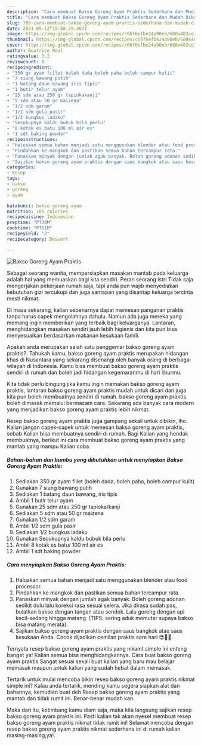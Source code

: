 ```yaml
---
description: "Cara membuat Bakso Goreng Ayam Praktis Sederhana dan Mudah Dibuat"
title: "Cara membuat Bakso Goreng Ayam Praktis Sederhana dan Mudah Dibuat"
slug: 780-cara-membuat-bakso-goreng-ayam-praktis-sederhana-dan-mudah-dibuat
date: 2021-05-12T15:58:29.407Z
image: https://img-global.cpcdn.com/recipes/c66f6efbe24a90eb/680x482cq70/bakso-goreng-ayam-praktis-foto-resep-utama.jpg
thumbnail: https://img-global.cpcdn.com/recipes/c66f6efbe24a90eb/680x482cq70/bakso-goreng-ayam-praktis-foto-resep-utama.jpg
cover: https://img-global.cpcdn.com/recipes/c66f6efbe24a90eb/680x482cq70/bakso-goreng-ayam-praktis-foto-resep-utama.jpg
author: Beatrice Neal
ratingvalue: 3.2
reviewcount: 8
recipeingredient:
- "350 gr ayam fillet boleh dada boleh paha boleh campur kulit"
- "7 siung bawang putih"
- "1 batang daun bawang iris tipis"
- "1 butir telur ayam"
- "25 sdm atau 250 gr tapiokakanji"
- "5 sdm atau 50 gr maizena"
- "1/2 sdm garam"
- "1/2 sdm gula pasir"
- "1/2 bungkus ladaku"
- "Secukupnya kaldu bubuk bila perlu"
- "8 kotak es batu 100 ml air es"
- "1 sdt baking powder"
recipeinstructions:
- "Haluskan semua bahan menjadi satu menggunakan blender atau food processor."
- "Pindahkan ke mangkok dan pastikan semua bahan tercampur rata."
- "Panaskan minyak dengan jumlah agak banyak. Boleh goreng adonan sedikit dulu lalu koreksi rasa sesuai selera. Jika dirasa sudah pas, bulatkan bakso dengan tangan atau sendok. Lalu goreng dengan api kecil-sedang hingga matang. (TIPS: sering aduk memutar supaya bakso bisa matang merata)."
- "Sajikan bakso goreng ayam praktis dengan saus bangkok atau saus kesukaan Anda. Cocok dijadikan cemilan praktis sore hari 😍👍🏻."
categories:
- Resep
tags:
- bakso
- goreng
- ayam

katakunci: bakso goreng ayam 
nutrition: 185 calories
recipecuisine: Indonesian
preptime: "PT34M"
cooktime: "PT51M"
recipeyield: "2"
recipecategory: Dessert

---
```



![Bakso Goreng Ayam Praktis](https://img-global.cpcdn.com/recipes/c66f6efbe24a90eb/680x482cq70/bakso-goreng-ayam-praktis-foto-resep-utama.jpg)

Sebagai seorang wanita, mempersiapkan masakan mantab pada keluarga adalah hal yang memuaskan bagi kita sendiri. Peran seorang istri Tidak saja mengerjakan pekerjaan rumah saja, tapi anda pun wajib menyediakan kebutuhan gizi tercukupi dan juga santapan yang disantap keluarga tercinta mesti nikmat.

Di masa  sekarang, kalian sebenarnya dapat memesan panganan praktis tanpa harus capek mengolahnya dahulu. Namun ada juga mereka yang memang ingin memberikan yang terbaik bagi keluarganya. Lantaran, menghidangkan masakan sendiri jauh lebih higienis dan kita pun bisa menyesuaikan berdasarkan makanan kesukaan famili. 



Apakah anda merupakan salah satu penggemar bakso goreng ayam praktis?. Tahukah kamu, bakso goreng ayam praktis merupakan hidangan khas di Nusantara yang sekarang disenangi oleh banyak orang di berbagai wilayah di Indonesia. Kamu bisa membuat bakso goreng ayam praktis sendiri di rumah dan boleh jadi hidangan kegemaranmu di hari liburmu.

Kita tidak perlu bingung jika kamu ingin memakan bakso goreng ayam praktis, lantaran bakso goreng ayam praktis mudah untuk dicari dan juga kita pun boleh membuatnya sendiri di rumah. bakso goreng ayam praktis boleh dimasak memalui bermacam cara. Sekarang ada banyak cara modern yang menjadikan bakso goreng ayam praktis lebih nikmat.

Resep bakso goreng ayam praktis juga gampang sekali untuk dibikin, lho. Kalian jangan capek-capek untuk memesan bakso goreng ayam praktis, sebab Kalian bisa membuatnya sendiri di rumah. Bagi Kalian yang hendak membuatnya, berikut ini cara membuat bakso goreng ayam praktis yang mantab yang mampu Kalian coba.

<!--inarticleads1-->

##### Bahan-bahan dan bumbu yang dibutuhkan untuk menyiapkan Bakso Goreng Ayam Praktis:

1. Sediakan 350 gr ayam fillet (boleh dada, boleh paha, boleh campur kulit)
1. Gunakan 7 siung bawang putih
1. Sediakan 1 batang daun bawang, iris tipis
1. Ambil 1 butir telur ayam
1. Gunakan 25 sdm atau 250 gr tapioka/kanji
1. Sediakan 5 sdm atau 50 gr maizena
1. Gunakan 1/2 sdm garam
1. Ambil 1/2 sdm gula pasir
1. Sediakan 1/2 bungkus ladaku
1. Gunakan Secukupnya kaldu bubuk bila perlu
1. Ambil 8 kotak es batu/ 100 ml air es
1. Ambil 1 sdt baking powder




<!--inarticleads2-->

##### Cara menyiapkan Bakso Goreng Ayam Praktis:

1. Haluskan semua bahan menjadi satu menggunakan blender atau food processor.
1. Pindahkan ke mangkok dan pastikan semua bahan tercampur rata.
1. Panaskan minyak dengan jumlah agak banyak. Boleh goreng adonan sedikit dulu lalu koreksi rasa sesuai selera. Jika dirasa sudah pas, bulatkan bakso dengan tangan atau sendok. Lalu goreng dengan api kecil-sedang hingga matang. (TIPS: sering aduk memutar supaya bakso bisa matang merata).
1. Sajikan bakso goreng ayam praktis dengan saus bangkok atau saus kesukaan Anda. Cocok dijadikan cemilan praktis sore hari 😍👍🏻.




Ternyata resep bakso goreng ayam praktis yang nikamt simple ini enteng banget ya! Kalian semua bisa menghidangkannya. Cara buat bakso goreng ayam praktis Sangat sesuai sekali buat kalian yang baru mau belajar memasak maupun untuk kalian yang sudah hebat dalam memasak.

Tertarik untuk mulai mencoba bikin resep bakso goreng ayam praktis nikmat simple ini? Kalau anda tertarik, mending kamu segera siapkan alat dan bahannya, kemudian buat deh Resep bakso goreng ayam praktis yang mantab dan tidak rumit ini. Benar-benar mudah kan. 

Maka dari itu, ketimbang kamu diam saja, maka kita langsung sajikan resep bakso goreng ayam praktis ini. Pasti kalian tak akan nyesel membuat resep bakso goreng ayam praktis nikmat tidak rumit ini! Selamat mencoba dengan resep bakso goreng ayam praktis nikmat sederhana ini di rumah kalian masing-masing,ya!.

